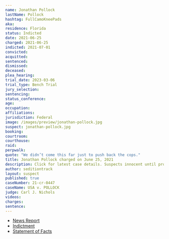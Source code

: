 ```yaml
---
name: Jonathan Pollock
lastName: Pollock
hashtag: FullCamoKneePads
aka:
residence: Florida
status: Indicted
date: 2021-06-25
charged: 2021-06-25
indicted: 2021-07-01
convicted:
acquitted:
sentenced:
dismissed:
deceased:
plea_hearing:
trial_date: 2023-03-06
trial_type: Bench Trial
jury_selection:
sentencing:
status_conference:
age:
occupation:
affiliations:
jurisdiction: Federal
image: /images/preview/jonathan-pollock.jpg
suspect: jonathan-pollock.jpg
booking:
courtroom:
courthouse:
raid:
perpwalk:
quote: "We didn’t come this far just to push back the cops."
title: Jonathan Pollock charged on June 25, 2021
description: Click for latest case details. Suspects innocent until proven guilty.
author: seditiontrack
layout: suspect
published: true
caseNumber: 21-cr-0447
caseName: USA v. POLLOCK
judge: Carl J. Nichols
videos:
charges:
sentence:
---
```

- [News Report](https://twitter.com/MacFarlaneNews/status/1412898239695790086)
- [Indictment](https://storage.courtlistener.com/recap/gov.uscourts.dcd.233018/gov.uscourts.dcd.233018.116.0_2.pdf)
- [Statement of Facts](https://extremism.gwu.edu/sites/g/files/zaxdzs2191/f/Pollock%20et%20al%20Affidavit%20in%20Support%20of%20Criminal%20Complaint.pdf)

